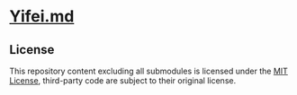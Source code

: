 # [Yifei.md](https://yifei.md)

## License

This repository content excluding all submodules is licensed under the [MIT License](license.md), third-party code are subject to their original license.
